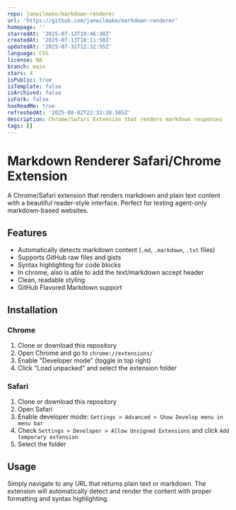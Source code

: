 ```yaml
---
repo: janwilmake/markdown-renderer
url: 'https://github.com/janwilmake/markdown-renderer'
homepage: ''
starredAt: '2025-07-13T19:46:38Z'
createdAt: '2025-07-13T18:11:50Z'
updatedAt: '2025-07-31T12:32:55Z'
language: CSS
license: NA
branch: main
stars: 4
isPublic: true
isTemplate: false
isArchived: false
isFork: false
hasReadMe: true
refreshedAt: '2025-08-02T22:32:28.585Z'
description: Chrome/Safari Extension that renders markdown responses
tags: []
---
```


# Markdown Renderer Safari/Chrome Extension

A Chrome/Safari extension that renders markdown and plain text content with a beautiful reader-style interface. Perfect for testing agent-only markdown-based websites.

## Features

- Automatically detects markdown content (`.md`, `.markdown`, `.txt` files)
- Supports GitHub raw files and gists
- Syntax highlighting for code blocks
- In chrome, also is able to add the text/markdown accept header
- Clean, readable styling
- GitHub Flavored Markdown support

## Installation

### Chrome

1. Clone or download this repository
2. Open Chrome and go to `chrome://extensions/`
3. Enable "Developer mode" (toggle in top right)
4. Click "Load unpacked" and select the extension folder

### Safari

1. Clone or download this repository
2. Open Safari
3. Enable developer mode: `Settings > Advanced > Show Develop menu in menu bar`
4. Check `Settings > Developer > Allow Unsigned Extensions` and click `Add temporary extension`
5. Select the folder

## Usage

Simply navigate to any URL that returns plain text or markdown. The extension will automatically detect and render the content with proper formatting and syntax highlighting.
